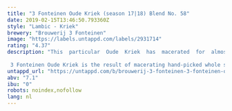 ```yaml
---
title: "3 Fonteinen Oude Kriek (season 17|18) Blend No. 58"
date: 2019-02-15T13:46:50.793360Z
style: "Lambic - Kriek"
brewery: "Brouwerij 3 Fonteinen"
image: "https://labels.untappd.com/labels/2931714"
rating: "4.37"
description: "This  particular  Oude  Kriek  has  macerated  for  almost  6  months.  The final fruit intensity is 370 grams of sour cherries per liter of Oude Kriek (37%). During blending, local honey was added.  3 Fonteinen Oude Kriek is the result of macerating hand-picked whole sour cherries on young lambic for at least four months, in a proportion of one kilogram of fruit per litre of lambic. The kriek lambic is then blended again with more young lambic to obtain a minimum intensity of 35% fruit, and is bottled immediately afterwards. These bottles are then stored in our cellars for at least five months so that the kriek lambic can develop into a beautiful, traditional, and refined Oude Kriek. With a pleasant tartness and organic notes of almond and cinnamon as it warms in the glass, 3 Fonteinen Oude Kriek, will age perfectly but may lose some of the vibrant red colours and forest fruit aromas. This unfiltered and unpasteurised lambic is all-natural with no artificial juices, syrups, or sugars added. Traditional Lambic is living, cultural heritage rooted in the Zenne valley!"
untappd_url: "https://untappd.com/b/brouwerij-3-fonteinen-3-fonteinen-oude-kriek-season-17-18-blend-no-58/2931714"
abv: "7.1"
ibu: "0"
robots: noindex,nofollow
lang: nl
---
```

